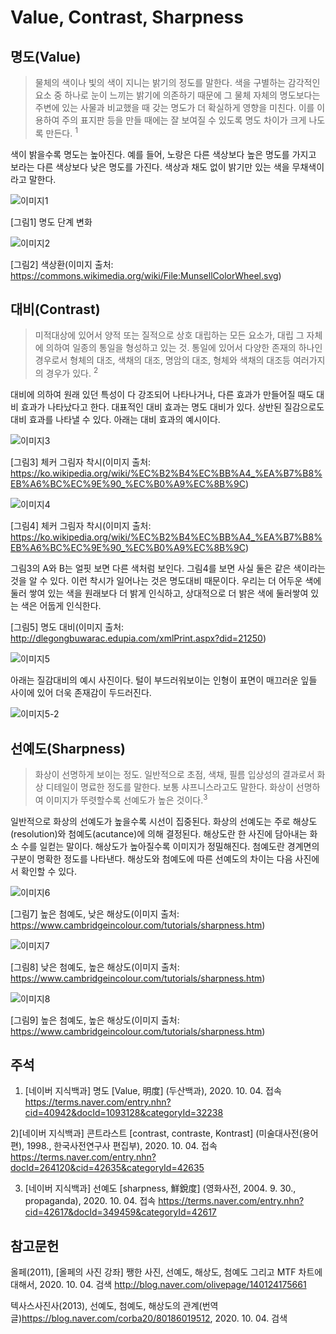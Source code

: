 # Value, Contrast, Sharpness

## 명도(Value)
> 물체의 색이나 빛의 색이 지니는 밝기의 정도를 말한다. 
색을 구별하는 감각적인 요소 중 하나로 눈이 느끼는 밝기에 의존하기 때문에 그 물체 자체의 명도보다는 주변에 있는 사물과 비교했을 때 갖는 명도가 더 확실하게 영향을 미친다.
이를 이용하여 주의 표지판 등을 만들 때에는 잘 보여질 수 있도록 명도 차이가 크게 나도록 만든다. <sup>1

색이 밝을수록 명도는 높아진다. 예를 들어, 노랑은 다른 색상보다 높은 명도를 가지고 보라는 다른 색상보다 낮은 명도를 가진다. 색상과 채도 없이 밝기만 있는 색을 무채색이라고 말한다. 


![이미지1](https://user-images.githubusercontent.com/71231278/93719228-0ab0be00-fbbc-11ea-9115-3cdc526e4c8e.jpg)


[그림1] 명도 단계 변화 


![이미지2](https://user-images.githubusercontent.com/71231278/93719021-dc7eae80-fbba-11ea-9c36-eaaf99795c5a.png)


[그림2] 색상환(이미지 출처: https://commons.wikimedia.org/wiki/File:MunsellColorWheel.svg)
 

## 대비(Contrast)
>미적대상에 있어서 양적 또는 질적으로 상호 대립하는 모든 요소가, 대립 그 자체에 의하여 일종의 통일을 형성하고 있는 것.
통일에 있어서 다양한 존재의 하나인 경우로서 형체의 대조, 색채의 대조, 명암의 대조, 형체와 색채의 대조등 여러가지의 경우가 있다. <sup>2


대비에 의하여 원래 있던 특성이 다 강조되어 나타나거나, 다른 효과가 만들어질 때도 대비 효과가 나타났다고 한다.
대표적인 대비 효과는 명도 대비가 있다. 상반된 질감으로도 대비 효과를 나타낼 수 있다. 아래는 대비 효과의 예시이다.


![이미지3](https://user-images.githubusercontent.com/71231278/95024552-a3683300-06be-11eb-87bc-f78af95aa24f.png)


[그림3] 체커 그림자 착시(이미지 출처: https://ko.wikipedia.org/wiki/%EC%B2%B4%EC%BB%A4_%EA%B7%B8%EB%A6%BC%EC%9E%90_%EC%B0%A9%EC%8B%9C)  


![이미지4](https://user-images.githubusercontent.com/71231278/95024551-a2cf9c80-06be-11eb-9577-c76fd30bcb12.png)


[그림4] 체커 그림자 착시(이미지 출처: https://ko.wikipedia.org/wiki/%EC%B2%B4%EC%BB%A4_%EA%B7%B8%EB%A6%BC%EC%9E%90_%EC%B0%A9%EC%8B%9C)  

그림3의 A와 B는 얼핏 보면 다른 색처럼 보인다. 그림4를 보면 사실 둘은 같은 색이라는 것을 알 수 있다. 이런 착시가 일어나는 것은 명도대비 때문이다. 우리는 더 어두운 색에 둘러 쌓여 있는 색을 원래보다 더 밝게 인식하고, 상대적으로 더 밝은 색에 둘러쌓여 있는 색은 어둡게 인식한다.

[그림5] 명도 대비(이미지 출처: http://dlegongbuwarac.edupia.com/xmlPrint.aspx?did=21250)


![이미지5](https://user-images.githubusercontent.com/71231278/95024553-a3683300-06be-11eb-994b-76921c52dc42.jpg)


아래는 질감대비의 예시 사진이다. 털이 부드러워보이는 인형이 표면이 매끄러운 잎들 사이에 있어 더욱 존재감이 두드러진다.  

![이미지5-2](https://user-images.githubusercontent.com/71231278/95025391-6acb5800-06c4-11eb-8f56-6afb2b44644e.jpg)


## 선예도(Sharpness)
> 화상이 선명하게 보이는 정도.
일반적으로 초점, 색채, 필름 입상성의 결과로서 화상 디테일이 명료한 정도를 말한다.
보통 샤프니스라고도 말한다. 화상이 선명하여 이미지가 뚜렷할수록 선예도가 높은 것이다.<sup>3


일반적으로 화상의 선예도가 높을수록 시선이 집중된다.
화상의 선예도는 주로 해상도(resolution)와 첨예도(acutance)에 의해 결정된다. 해상도란 한 사진에 담아내는 화소 수를 일컫는 말이다.
해상도가 높아질수록 이미지가 정밀해진다. 첨예도란 경계면의 구분이 명확한 정도를 나타낸다. 해상도와 첨예도에 따른 선예도의 차이는 다음 사진에서 확인할 수 있다. 


![이미지6](https://user-images.githubusercontent.com/71231278/95025254-55096300-06c3-11eb-8d68-f11460572af9.jpg)


[그림7] 높은 첨예도, 낮은 해상도(이미지 출처: https://www.cambridgeincolour.com/tutorials/sharpness.htm)


![이미지7](https://user-images.githubusercontent.com/71231278/95025252-53d83600-06c3-11eb-905a-58e5f3f5fe96.jpg)


[그림8] 낮은 첨예도, 높은 해상도(이미지 출처: https://www.cambridgeincolour.com/tutorials/sharpness.htm)


![이미지8](https://user-images.githubusercontent.com/71231278/95025250-52a70900-06c3-11eb-9685-413417e0b75a.jpg)


[그림9] 높은 첨예도, 높은 해상도(이미지 출처: https://www.cambridgeincolour.com/tutorials/sharpness.htm)


## 주석


1) [네이버 지식백과] 명도 [Value, 明度] (두산백과), 2020. 10. 04. 접속
https://terms.naver.com/entry.nhn?cid=40942&docId=1093128&categoryId=32238


2)[네이버 지식백과] 콘트라스트 [contrast, contraste, Kontrast] (미술대사전(용어편), 1998., 한국사전연구사 편집부), 2020. 10. 04. 접속
https://terms.naver.com/entry.nhn?docId=264120&cid=42635&categoryId=42635


3) [네이버 지식백과] 선예도 [sharpness, 鮮銳度] (영화사전, 2004. 9. 30., propaganda), 2020. 10. 04. 접속
https://terms.naver.com/entry.nhn?cid=42617&docId=349459&categoryId=42617

## 참고문헌


올페(2011), [올페의 사진 강좌] 쨍한 사진, 선예도, 해상도, 첨예도 그리고 MTF 차트에 대해서, 2020. 10. 04. 검색
http://blog.naver.com/olivepage/140124175661


텍사스사진사(2013), 선예도, 첨예도, 해상도의 관계(번역글)https://blog.naver.com/corba20/80186019512, 2020. 10. 04. 검색
